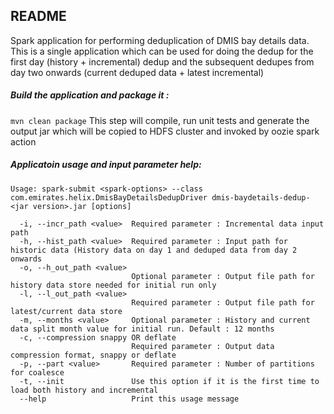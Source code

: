 ## README

Spark application for performing deduplication of DMIS bay details data. This is a single application which can be used for doing the dedup for the first day 
(history + incremental) dedup and the subsequent dedupes from day two onwards (current deduped data + latest incremental)

##### Build the application and package it : 

`mvn clean package`
    This step will compile, run unit tests and generate the output jar which will be copied to HDFS cluster and invoked by oozie spark action

##### Applicatoin usage and input parameter help:
`Usage: spark-submit <spark-options> --class com.emirates.helix.DmisBayDetailsDedupDriver dmis-baydetails-dedup-<jar version>.jar [options]`
```
  -i, --incr_path <value>  Required parameter : Incremental data input path
  -h, --hist_path <value>  Required parameter : Input path for historic data (History data on day 1 and deduped data from day 2 onwards
  -o, --h_out_path <value>
                           Optional parameter : Output file path for history data store needed for initial run only
  -l, --l_out_path <value>
                           Required parameter : Output file path for latest/current data store
  -m, --months <value>     Optional parameter : History and current data split month value for initial run. Default : 12 months
  -c, --compression snappy OR deflate
                           Required parameter : Output data compression format, snappy or deflate
  -p, --part <value>       Required parameter : Number of partitions for coalesce
  -t, --init               Use this option if it is the first time to load both history and incremental
  --help                   Print this usage message
  ```